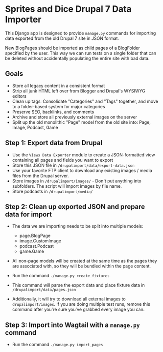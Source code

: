 # Sprites and Dice Drupal 7 Data Importer

This Django app is designed to provide `manage.py` commands for importing data exported from the old Drupal 7 site in JSON format.

New BlogPages should be imported as child pages of a BlogFolder specified by the user. This way we can run tests on a single folder that can be deleted without accidentally populating the entire site with bad data.

## Goals

- Store all legacy content in a consistent format
- Strip all junk HTML left over from Blogger and Drupal's WYSIWYG editors
- Clean up tags: Consolidate "Categories" and "Tags" together, and move to a folder-based system for major categories
- Preserve SEO, backlinks, and comments
- Archive and store all previously external images on the server
- Split up the old monolithic "Page" model from the old site into: Page, Image, Podcast, Game

## Step 1: Export data from Drupal

- Use the `Views Data Exporter` module to create a JSON-formatted view containing all pages and fields you want to export
- Store this JSON file in `/drupalimport/data/export-data.json`
- Use your favorite FTP client to download any existing images / media files from the Drupal server.
- Store images in `/drupalimport/images/` - Don't put anything into subfolders. The script will import images by file name.
- Store podcasts in `/drupalimport/media/`

## Step 2: Clean up exported JSON and prepare data for import

- The data we are importing needs to be split into multiple models:
	- page.BlogPage
	- image.CustomImage
	- podcast.Podcast
	- game.Game
- All non-page models will be created at the same time as the pages they are associated with, so they will be bundled within the page content.

- Run the command `./manage.py create_fixtures`
- This command will parse the export data and place fixture data in `/drupalimport/data/pages.json`
- Additionally, it will try to download all external images to `drupalimport/images`. If you are doing multiple test runs, remove this command after you're sure you've grabbed every image you can.

## Step 3: Import into Wagtail with a `manage.py` command

- Run the command `./manage.py import_pages`
